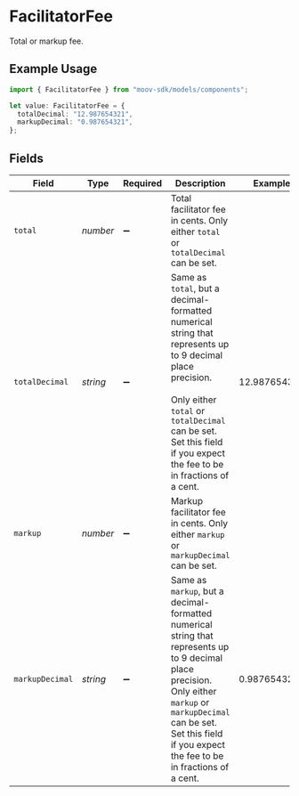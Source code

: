 # FacilitatorFee

Total or markup fee.

## Example Usage

```typescript
import { FacilitatorFee } from "moov-sdk/models/components";

let value: FacilitatorFee = {
  totalDecimal: "12.987654321",
  markupDecimal: "0.987654321",
};
```

## Fields

| Field                                                                                                                                                                                                                               | Type                                                                                                                                                                                                                                | Required                                                                                                                                                                                                                            | Description                                                                                                                                                                                                                         | Example                                                                                                                                                                                                                             |
| ----------------------------------------------------------------------------------------------------------------------------------------------------------------------------------------------------------------------------------- | ----------------------------------------------------------------------------------------------------------------------------------------------------------------------------------------------------------------------------------- | ----------------------------------------------------------------------------------------------------------------------------------------------------------------------------------------------------------------------------------- | ----------------------------------------------------------------------------------------------------------------------------------------------------------------------------------------------------------------------------------- | ----------------------------------------------------------------------------------------------------------------------------------------------------------------------------------------------------------------------------------- |
| `total`                                                                                                                                                                                                                             | *number*                                                                                                                                                                                                                            | :heavy_minus_sign:                                                                                                                                                                                                                  | Total facilitator fee in cents. Only either `total` or `totalDecimal` can be set.                                                                                                                                                   |                                                                                                                                                                                                                                     |
| `totalDecimal`                                                                                                                                                                                                                      | *string*                                                                                                                                                                                                                            | :heavy_minus_sign:                                                                                                                                                                                                                  | Same as `total`, but a decimal-formatted numerical string that represents up to 9 decimal place precision. <br/><br/>Only either `total` or `totalDecimal` can be set. Set this field if you expect the fee to be in fractions of a cent. | 12.987654321                                                                                                                                                                                                                        |
| `markup`                                                                                                                                                                                                                            | *number*                                                                                                                                                                                                                            | :heavy_minus_sign:                                                                                                                                                                                                                  | Markup facilitator fee in cents. Only either `markup` or `markupDecimal` can be set.                                                                                                                                                |                                                                                                                                                                                                                                     |
| `markupDecimal`                                                                                                                                                                                                                     | *string*                                                                                                                                                                                                                            | :heavy_minus_sign:                                                                                                                                                                                                                  | Same as `markup`, but a decimal-formatted numerical string that represents up to 9 decimal place precision. <br/>Only either `markup` or `markupDecimal` can be set. Set this field if you expect the fee to be in fractions of a cent. | 0.987654321                                                                                                                                                                                                                         |
